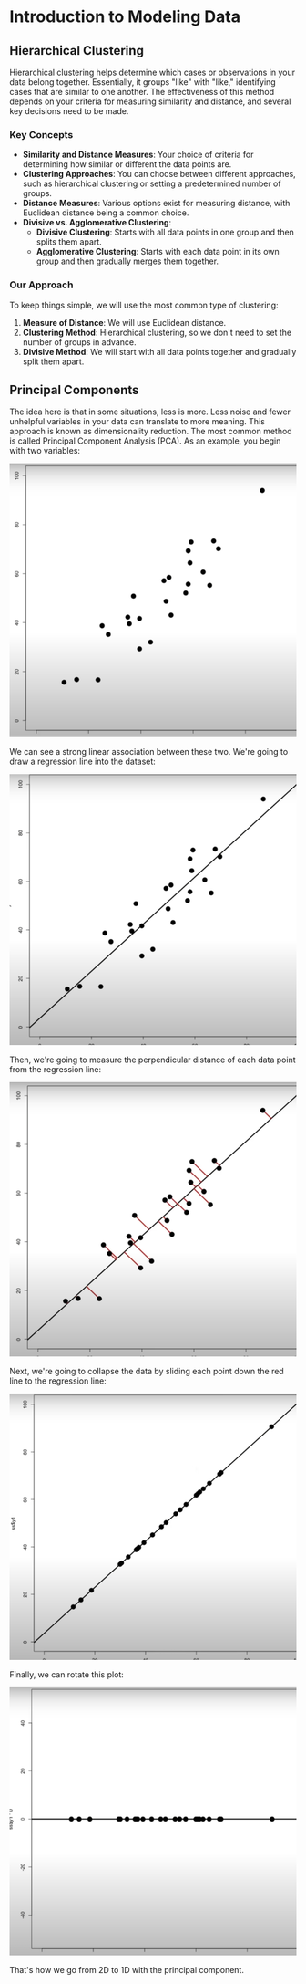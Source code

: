 # Introduction to Modeling Data

## Hierarchical Clustering

Hierarchical clustering helps determine which cases or observations in your data belong together. Essentially, it groups "like" with "like," identifying cases that are similar to one another. The effectiveness of this method depends on your criteria for measuring similarity and distance, and several key decisions need to be made.

### Key Concepts

- **Similarity and Distance Measures**: Your choice of criteria for determining how similar or different the data points are.
- **Clustering Approaches**: You can choose between different approaches, such as hierarchical clustering or setting a predetermined number of groups.
- **Distance Measures**: Various options exist for measuring distance, with Euclidean distance being a common choice.
- **Divisive vs. Agglomerative Clustering**:
  - **Divisive Clustering**: Starts with all data points in one group and then splits them apart.
  - **Agglomerative Clustering**: Starts with each data point in its own group and then gradually merges them together.

### Our Approach

To keep things simple, we will use the most common type of clustering:

1. **Measure of Distance**: We will use Euclidean distance.
2. **Clustering Method**: Hierarchical clustering, so we don't need to set the number of groups in advance.
3. **Divisive Method**: We will start with all data points together and gradually split them apart.


## Principal Components

The idea here is that in some situations, less is more. Less noise and fewer unhelpful variables in your data can translate to more meaning. This approach is known as dimensionality reduction. The most common method is called Principal Component Analysis (PCA). As an example, you begin with two variables:

![Original Data](./not_important/image1.png)

We can see a strong linear association between these two. We're going to draw a regression line into the dataset:

![Regression Line](./not_important/image2.png)

Then, we're going to measure the perpendicular distance of each data point from the regression line:

![Perpendicular Distances](./not_important/image3.png)

Next, we're going to collapse the data by sliding each point down the red line to the regression line:

![Collapsed Data](./not_important/image4.png)

Finally, we can rotate this plot:

![Rotated Plot](./not_important/image5.png)

That's how we go from 2D to 1D with the principal component.
